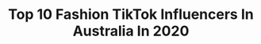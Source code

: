 ---
title: Top 10 Fashion TikTok Influencers In Australia In 2020
description: >-
  Find top fashion TikTok influencers in Australia in 2020. Most popular hashtags: #ootd #europe #happyathome #fitness.
platform: TikTok
profiles:
  - username: "georgiebidesi"
    fullname: >-
      Georgie Bidesi
    location: "Australia"
    followers: 54444
    engagement: 1753
    commentsToLikes: 0.020111
    id: ck8kohukvhr2l0j783erw8mhk
    verified: false
    hashtags: "#sunset, #blue, #london, #coffee"
  - username: "beckiegphotography"
    fullname: >-
      Beckie G
    location: "Australia"
    followers: 7736
    engagement: 407
    commentsToLikes: 0.044189
    id: ckamwqq4q9qe00i78lw6pnu1e
    verified: false
    hashtags: "#studio, #bliss, #quoteoftheday, #clouds"
  - username: "simplydanbrown"
    fullname: >-
      Dan Brown
    location: "Australia"
    followers: 84069
    engagement: 1188
    commentsToLikes: 0.010157
    id: ck8nh6g09zekp0j78xq6m9fqj
    verified: false
    hashtags: "#instagramposes, #shareyourplaylist, #idknever, #lonelychair"
  - username: "annaliseewood"
    fullname: >-
      Annalise Wood
    location: "Australia"
    followers: 6629
    engagement: 854
    commentsToLikes: 0.018090
    id: cka0omabe4hts0i78lrksf4np
    verified: false
    hashtags: "#carriebradshaw, #aussiethings, #minitutorials, #top5items"
  - username: "fashionbygulyar"
    fullname: >-
      Gul
    location: "Australia"
    followers: 20317
    engagement: 726
    commentsToLikes: 0.012803
    id: ck9dsseo19dny0j78fqw603t4
    verified: false
    hashtags: "#birthdaygift, #pinklover, #fashionblooger, #lifehacks"
  - username: "ryanclareyeah"
    fullname: >-
      Ryanclareyeah
    location: "Australia"
    followers: 2124
    engagement: 556
    commentsToLikes: 0.011294
    id: ckach960ryenw0i78id7zepbv
    verified: false
    hashtags: "#hereforfun, #beaches, #thankyounext, #stylistlife"
  - username: "alexwest_photo"
    fullname: >-
      Alex West
    location: "Australia"
    followers: 15575
    engagement: 402
    commentsToLikes: 0.014730
    id: cka86bad41txk0i782wsvjijn
    verified: false
    hashtags: "#fitness, #heapsgood, #life, #live"
  - username: "tahliashorter"
    fullname: >-
      Tahlia Shorter
    location: "Australia"
    followers: 150603
    engagement: 1081
    commentsToLikes: 0.007784
    id: ck8qi52zb7rj90j78ljvfeswa
    verified: true
    hashtags: "#ootd, #betruebeyou, #plaits, #crown"
  - username: "theiconicau"
    fullname: >-
      THE ICONIC
    location: "Australia"
    followers: 31369
    engagement: 805
    commentsToLikes: 0.011324
    id: ck9e01bw942750j783tdzvjab
    verified: false
    hashtags: "#love, #viral, #dancedad, #theiconickids"
  - username: "emmaspiliopoulos"
    fullname: >-
      Emma Spiliopoulos
    location: "Australia"
    followers: 5229
    engagement: 314
    commentsToLikes: 0.023824
    id: ckacajn93h10r0i78ya7desp3
    verified: false
    hashtags: "#coronavirus, #alltomyself, #noescaping, #umbrella"
---